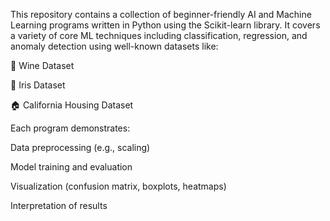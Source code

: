  This repository contains a collection of beginner-friendly AI and Machine Learning programs written in Python using the Scikit-learn library. It covers a variety of core ML techniques including classification, regression, and anomaly detection using well-known datasets like:

🍷 Wine Dataset

🌸 Iris Dataset

🏠 California Housing Dataset

Each program demonstrates:

Data preprocessing (e.g., scaling)

Model training and evaluation

Visualization (confusion matrix, boxplots, heatmaps)

Interpretation of results